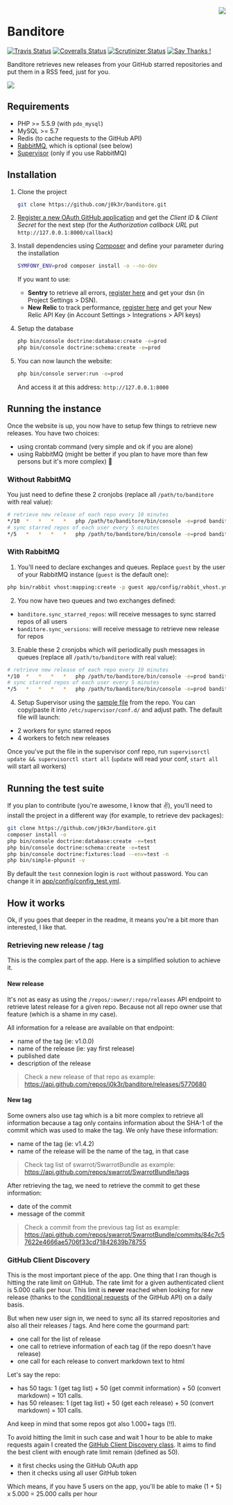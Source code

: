 <img src="https://i.imgur.com/kAvg4w9.png" align="right" />

# Banditore

[![Travis Status](https://travis-ci.org/j0k3r/banditore.svg?branch=master)](https://travis-ci.org/j0k3r/banditore)
[![Coveralls Status](https://coveralls.io/repos/github/j0k3r/banditore/badge.svg?branch=master)](https://coveralls.io/github/j0k3r/banditore?branch=master)
[![Scrutinizer Status](https://scrutinizer-ci.com/g/j0k3r/banditore/badges/quality-score.png?b=master)](https://scrutinizer-ci.com/g/j0k3r/banditore/?branch=master)
[![Say Thanks !](https://img.shields.io/badge/Say%20Thanks-!-1EAEDB.svg)](https://saythanks.io/to/j0k3r)

Banditore retrieves new releases from your GitHub starred repositories and put them in a RSS feed, just for you.

![](https://i.imgur.com/XDCWLJV.png)

## Requirements

 - PHP >= 5.5.9 (with `pdo_mysql`)
 - MySQL >= 5.7
 - Redis (to cache requests to the GitHub API)
 - [RabbitMQ](https://www.rabbitmq.com/), which is optional (see below)
 - [Supervisor](http://supervisord.org/) (only if you use RabbitMQ)

## Installation

1. Clone the project

    ```bash
    git clone https://github.com/j0k3r/banditore.git
    ```

2. [Register a new OAuth GitHub application](https://github.com/settings/applications/new) and get the _Client ID_ & _Client Secret_ for the next step (for the _Authorization callback URL_ put `http://127.0.0.1:8000/callback`)

3. Install dependencies using [Composer](https://getcomposer.org/download/) and define your parameter during the installation

    ```bash
    SYMFONY_ENV=prod composer install -o --no-dev
    ```

    If you want to use:
     - **Sentry** to retrieve all errors, [register here](https://sentry.io/signup/) and get your dsn (in Project Settings > DSN).
     - **New Relic** to track performance, [register here](https://newrelic.com/signup) and get your New Relic API Key (in Account Settings > Integrations > API keys)

5. Setup the database

    ```bash
    php bin/console doctrine:database:create -e=prod
    php bin/console doctrine:schema:create -e=prod
    ```

4. You can now launch the website:

    ```bash
    php bin/console server:run -e=prod
    ```

    And access it at this address: `http://127.0.0.1:8000`

## Running the instance

Once the website is up, you now have to setup few things to retrieve new releases.
You have two choices:
- using crontab command (very simple and ok if you are alone)
- using RabbitMQ (might be better if you plan to have more than few persons but it's more complex) :call_me_hand:

### Without RabbitMQ

You just need to define these 2 cronjobs (replace all `/path/to/banditore` with real value):

```bash
# retrieve new release of each repo every 10 minutes
*/10  *   *   *   *   php /path/to/banditore/bin/console -e=prod banditore:sync:versions >> /path/to/banditore/var/logs/command-sync-versions.log 2>&1
# sync starred repos of each user every 5 minutes
*/5   *   *   *   *   php /path/to/banditore/bin/console -e=prod banditore:sync:starred-repos >> /path/banditore/to/var/logs/command-sync-repos.log 2>&1
```

### With RabbitMQ

1. You'll need to declare exchanges and queues. Replace `guest` by the user of your RabbitMQ instance (`guest` is the default one):

 ```bash
 php bin/rabbit vhost:mapping:create -p guest app/config/rabbit_vhost.yml
 ```

2. You now have two queues and two exchanges defined:
 - `banditore.sync_starred_repos`: will receive messages to sync starred repos of all users
 - `banditore.sync_versions`: will receive message to retrieve new release for repos

3. Enable these 2 cronjobs which will periodically push messages in queues (replace all `/path/to/banditore` with real value):

 ```bash
 # retrieve new release of each repo every 10 minutes
 */10  *   *   *   *   php /path/to/banditore/bin/console -e=prod banditore:sync:versions --use-queue >> /path/to/banditore/var/logs/command-sync-versions.log 2>&1
 # sync starred repos of each user every 5 minutes
 */5   *   *   *   *   php /path/to/banditore/bin/console -e=prod banditore:sync:starred-repos --use-queue >> /path/banditore/to/var/logs/command-sync-repos.log 2>&1
```

4. Setup Supervisor using the [sample file](data/supervisor.conf) from the repo. You can copy/paste it into `/etc/supervisor/conf.d/` and adjust path. The default file will launch:
  - 2 workers for sync starred repos
  - 4 workers to fetch new releases

 Once you've put the file in the supervisor conf repo, run `supervisorctl update && supervisorctl start all` (`update` will read your conf, `start all` will start all workers)

## Running the test suite

If you plan to contribute (you're awesome, I know that :v:), you'll need to install the project in a different way (for example, to retrieve dev packages):

```bash
git clone https://github.com/j0k3r/banditore.git
composer install -o
php bin/console doctrine:database:create -e=test
php bin/console doctrine:schema:create -e=test
php bin/console doctrine:fixtures:load --env=test -n
php bin/simple-phpunit -v
```

By default the `test` connexion login is `root` without password. You can change it in [app/config/config_test.yml](app/config/config_test.yml).

## How it works

Ok, if you goes that deeper in the readme, it means you're a bit more than interested, I like that.

### Retrieving new release / tag

This is the complex part of the app. Here is a simplified solution to achieve it.

#### New release

It's not as easy as using the `/repos/:owner/:repo/releases` API endpoint to retrieve latest release for a given repo. Because not all repo owner use that feature (which is a shame in my case).

All information for a release are available on that endpoint:
- name of the tag (ie: v1.0.0)
- name of the release (ie: yay first release)
- published date
- description of the release

> Check a new release of that repo as example: https://api.github.com/repos/j0k3r/banditore/releases/5770680

#### New tag

Some owners also use tag which is a bit more complex to retrieve all information because a tag only contains information about the SHA-1 of the commit which was used to make the tag.
We only have these information:
- name of the tag (ie: v1.4.2)
- name of the release will be the name of the tag, in that case

> Check tag list of swarrot/SwarrotBundle as example: https://api.github.com/repos/swarrot/SwarrotBundle/tags

After retrieving the tag, we need to retrieve the commit to get these information:
- date of the commit
- message of the commit

> Check a commit from the previous tag list as example: https://api.github.com/repos/swarrot/SwarrotBundle/commits/84c7c57622e4666ae5706f33cd71842639b78755

### GitHub Client Discovery

This is the most important piece of the app. One thing that I ran though is hitting the rate limit on GitHub.
The rate limit for a given authenticated client is 5.000 calls per hour. This limit is **never** reached when looking for new release (thanks to the [conditional requests](https://developer.github.com/v3/#conditional-requests) of the GitHub API) on a daily basis.

But when new user sign in, we need to sync all its starred repositories and also all their releases / tags. And here come the gourmand part:
- one call for the list of release
- one call to retrieve information of each tag (if the repo doesn't have release)
- one call for each release to convert markdown text to html

Let's say the repo:
- has 50 tags: 1 (get tag list) + 50 (get commit information) + 50 (convert markdown) = 101 calls.
- has 50 releases: 1 (get tag list) + 50 (get each release) + 50 (convert markdown) = 101 calls.

And keep in mind that some repos got also 1.000+ tags (!!).

To avoid hitting the limit in such case and wait 1 hour to be able to make requests again I created the [GitHub Client Discovery class](src/AppBundle/Github/ClientDiscovery.php).
It aims to find the best client with enough rate limit remain (defined as 50).
- it first checks using the GitHub OAuth app
- then it checks using all user GitHub token

Which means, if you have 5 users on the app, you'll be able to make (1 + 5) x 5.000 = 25.000 calls per hour
